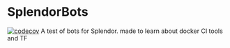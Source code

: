# SplendorBots
[![codecov](https://codecov.io/gh/markbrockettrobson/SplendorBots/branch/master/graph/badge.svg)](https://codecov.io/gh/markbrockettrobson/SplendorBots)
A test of bots for Splendor.   made to learn about docker CI tools and TF
